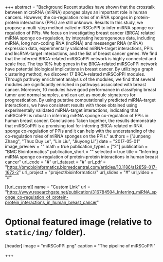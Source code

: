 +++
abstract = "Background Recent studies have shown that the crosstalk between microRNA (miRNA) sponges plays an important role in human cancers. However, the co-regulation roles of miRNA sponges in protein-protein interactions (PPIs) are still unknown. Results In this study, we propose a multi-step method called miRSCoPPI to infer miRNA sponge co-regulation of PPIs. We focus on investigating breast cancer (BRCA) related miRNA sponge co-regulation, by integrating heterogeneous data, including miRNA, long non-coding RNA (lncRNA) and messenger RNA (mRNA) expression data, experimentally validated miRNA-target interactions, PPIs and lncRNA-target interactions, and the list of breast cancer genes. We find that the inferred BRCA-related miRSCoPPI network is highly connected and scale free. The top 10% hub genes in the BRCA-related miRSCoPPI network have potential biological implications in breast cancer. By utilizing a graph clustering method, we discover 17 BRCA-related miRSCoPPI modules. Through pathway enrichment analysis of the modules, we find that several modules are significantly enriched in pathways associated with breast cancer. Moreover, 10 modules have good performance in classifying breast tumor and normal samples, and can act as module signatures for prognostication. By using putative computationally predicted miRNA-target interactions, we have consistent results with those obtained using experimentally validated miRNA-target interactions, indicating that miRSCoPPI is robust in inferring miRNA sponge co-regulation of PPIs in human breast cancer. Conclusions Taken together, the results demonstrate that miRSCoPPI is a promising tool for inferring BRCA-related miRNA sponge co-regulation of PPIs and it can help with the understanding of the co-regulation roles of miRNA sponges on the PPIs."
authors = ["Junpeng Zhang", "Thuc Duy Le", "Lin Liu", "Jiuyong Li"]
date = "2017-05-01"
image_preview = ""
math = true
publication_types = ["2"]
publication = "BMC Bioinformatics"
publication_short = ""
selected = true
title = "Inferring miRNA sponge co-regulation of protein-protein interactions in human breast cancer"
url_code = "#"
url_dataset = "#"
url_pdf = "https://bmcbioinformatics.biomedcentral.com/articles/10.1186/s12859-017-1672-2"
url_project = "project/bioinformatics/"
url_slides = "#"
url_video = "#"

[[url_custom]]
name = "Custom Link"
url = "https://www.researchgate.net/publication/316784504_Inferring_miRNA_sponge_co-regulation_of_protein-protein_interactions_in_human_breast_cancer"

# Optional featured image (relative to `static/img/` folder).
[header]
image = "miRSCoPPI.png"
caption = "The pipeline of miRSCoPPI"

+++

